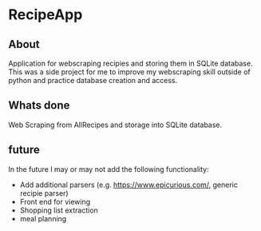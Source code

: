 # RecipeApp

## About
Application for webscraping recipies and storing them in SQLite database. This was a side project for me to improve my webscraping skill outside of python and practice database creation and access.

## Whats done

Web Scraping from AllRecipes and storage into SQLite database.

## future

In the future I may or may not add the following functionality:

- Add additional parsers (e.g. https://www.epicurious.com/, generic recipie parser)
- Front end for viewing
- Shopping list extraction
- meal planning
